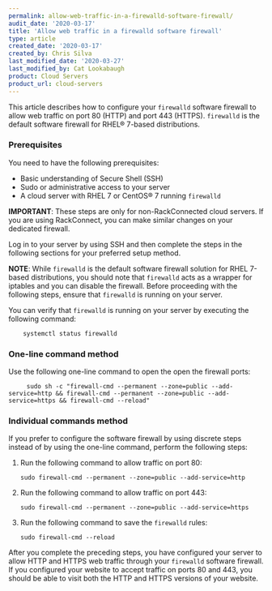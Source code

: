 ```yaml
---
permalink: allow-web-traffic-in-a-firewalld-software-firewall/
audit_date: '2020-03-17'
title: 'Allow web traffic in a firewalld software firewall'
type: article
created_date: '2020-03-17'
created_by: Chris Silva
last_modified_date: '2020-03-27'
last_modified_by: Cat Lookabaugh
product: Cloud Servers
product_url: cloud-servers
---
```


This article describes how to configure your `firewalld` software firewall to allow web traffic on port 80 (HTTP) and port 443 (HTTPS). `firewalld` is the default software firewall for RHEL&reg; 7-based distributions. 

### Prerequisites

You need to have the following prerequisites:

- Basic understanding of Secure Shell (SSH)
- Sudo or administrative access to your server
- A cloud server with RHEL 7 or CentOS&reg; 7 running `firewalld`

**IMPORTANT**: These steps are only for non-RackConnected cloud servers. If you are using RackConnect, you can make similar changes on your dedicated firewall. 

Log in to your server by using SSH and then complete the steps in the following sections for
your preferred setup method.

**NOTE**: While `firewalld` is the default software firewall solution for RHEL 7-based distributions, you should note that `firewalld` acts as a wrapper for iptables and you can disable the firewall. Before proceeding with the following steps, ensure that `firewalld` is running on your server. 

You can verify that `firewalld` is running on your server by executing the following command:
        
        systemctl status firewalld

### One-line command method

Use the following one-line command to open the open the firewall ports:

         sudo sh -c "firewall-cmd --permanent --zone=public --add-service=http && firewall-cmd --permanent --zone=public --add-service=https && firewall-cmd --reload"
         
### Individual commands method

If you prefer to configure the software firewall by using discrete steps instead of by using the
one-line command, perform the following steps:

1.  Run the following command to allow traffic on port 80:

        sudo firewall-cmd --permanent --zone=public --add-service=http

2.  Run the following command to allow traffic on port 443:

        sudo firewall-cmd --permanent --zone=public --add-service=https

3.  Run the following command to save the `firewalld` rules:

        sudo firewall-cmd --reload

After you complete the preceding steps, you have configured your server to allow HTTP and HTTPS web traffic through your `firewalld` software firewall. If you configured your website to accept traffic on ports 80 and 443, you should be able to visit both the HTTP and HTTPS versions of your website. 
